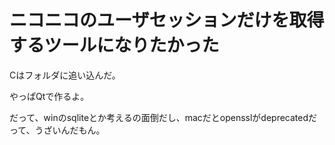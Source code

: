 # ニコニコのユーザセッションだけを取得するツールになりたかった

Cはフォルダに追い込んだ。

やっぱQtで作るよ。

だって、winのsqliteとか考えるの面倒だし、macだとopensslがdeprecatedだって、うざいんだもん。
